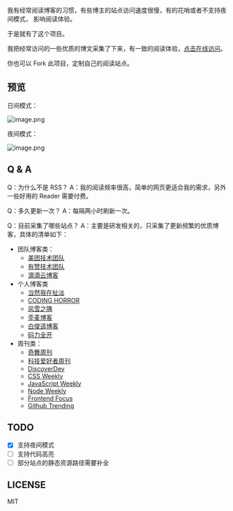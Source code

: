 我有经常阅读博客的习惯，有些博主的站点访问速度很慢，有的花哨或者不支持夜间模式， 影响阅读体验。

于是就有了这个项目。

我把经常访问的一些优质的博文采集了下来，有一致的阅读体验，[点击在线访问](http://hub.util.city)。

你也可以 Fork 此项目，定制自己的阅读站点。

## 预览

日间模式：

![image.png](https://poppython.oss-cn-beijing.aliyuncs.com/kis/ce8c91ee-cbc0-4c4c-87dd-01b2292f24c1.png)


夜间模式：

![image.png](https://poppython.oss-cn-beijing.aliyuncs.com/kis/536e260d-4703-4770-b719-9444fd9f6850.png)

## Q & A
Q：为什么不是 RSS？
A：我的阅读频率很高，简单的网页更适合我的需求，另外一些好用的 Reader 需要付费。

Q：多久更新一次？
A：每隔两小时刷新一次。

Q：目前采集了哪些站点？
A：主要是研发相关的，只采集了更新频繁的优质博客，具体的清单如下：
+ 团队博客类：
    + [美团技术团队](https://tech.meituan.com/)
    + [有赞技术团队](https://tech.youzan.com/)
    + [滴滴云博客](https://blog.didiyun.com/)
+ 个人博客类
    + [当然我在扯淡](http://www.yinwang.org/)
    + [CODING HORROR](https://blog.codinghorror.com/)
    + [风雪之隅](https://www.laruence.com/)
    + [歪麦博客](https://www.awaimai.com/)
    + [白俊遥博客](https://baijunyao.com/)
    + [码力全开](https://www.maliquankai.com/)
+ 周刊类：
    + [奇舞周刊](https://weekly.75.team/)
    + [科技爱好者周刊](http://www.ruanyifeng.com/blog/weekly/)
    + [DiscoverDev](https://www.discoverdev.io/archive)
    + [CSS Weekly](https://css-weekly.com/archives/)
    + [JavaScript Weekly](https://javascriptweekly.com/issues)
    + [Node Weekly](https://nodeweekly.com/issues)
    + [Frontend Focus](https://frontendfoc.us/issues)
    + [Github Trending](http://util.city/tool/trending.html)

## TODO
+ [x] 支持夜间模式
+ [ ] 支持代码高亮
+ [ ] 部分站点的静态资源路径需要补全

## LICENSE
MIT

